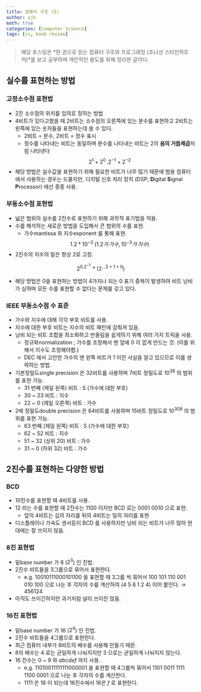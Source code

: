 ```yaml
---
title: 컴퓨터 구조 (3)
author: yjh
math: true
categories: [Computer Science]
tags: [cs, book review]
---
```


> 해당 포스팅은 *한 권으로 읽는 컴퓨터 구조와 프로그래밍 (조너선 스타인하트 저)*를 보고 공부하며 개인적인 용도를 위해 정리한 글이다.

## 실수를 표현하는 방법

### 고정소수점 표현법

- 2진 소수점의 위치를 임의로 정하는 방법
- 4비트가 있다고했을 때 2비트는 소수점의 오른쪽에 있는 분수를 표현하고 2비트는 왼쪽에 있는 숫자들을 표현하는데 쓸 수 있다.
  - 2비트 = 분수, 2비트 = 정수 표시
  - 정수를 나타내는 비트는 동일하며 분수를 나타내는 비트는 2의 **음의 거듭제곱**처럼 나타낸다
    $$
    2^1 + 2^0 \, . 2^{-1} + 2^{-2}
    $$
- 해당 방법은 실수값을 표현하기 위해 필요한 비트가 너무 많기 때문에 범용 컴퓨터에서 사용하는 경우는 드물지만, 디지털 신호 처리 장치 (DSP; **D**igital **S**ignal **P**rocessor) 에선 종종 사용.

### 부동소수점 표현법

- 넓은 범위의 실수를 2진수로 표현하기 위해 과학적 표기법을 적용.
- 수를 해석하는 새로운 방법을 도입해서 큰 범위의 수를 표현.
  - 가수mantissa 와 지수exponent 를 통해 표현.
  $$
  1.2 * 10^{-3} \; (1.2가 \, 가수,\, 10^{-3}가 \, 지수)
  $$
- 2진수의 지수의 밑은 항상 2로 고정.

$$
2^0.2^{-1}\,* (2^{...2+1+0})
$$

- 해당 방법은 0을 표현하는 방법이 4가지나 되는 0 표기 중복이 발생하여 비트 낭비가 심하며 모든 수를 표현할 수 없다는 문제를 갖고 있다.

### IEEE 부동소수점 수 표준

- 가수와 지수에 대해 각각 부호 비트를 사용.
- 지수에 대한 부호 비트는 지수의 비트 패턴에 감춰져 있음.
- 낭비 되는 비트 조합을 최소화하고 반올림을 쉽게하기 위해 여러 가지 트릭을 사용.
  - 정규화normalization ; 가수를 조정해서 맨 앞에 0 이 없게 만드는 것. (이를 위해서 지수도 조정해야함.)
  - DEC 에서 고안한 가수의 맨 왼쪽 비트가 1 이란 사실을 알고 있으므로 이를 생략하는 방법.
- 기본정밀도single precision 은 32비트를 사용하며 7비트 정밀도로 $10^{38}$ 의 범위를 표현 가능.
  - 31 번째 (제일 왼쪽) 비트 : S (가수에 대한 부호)
  - 30 ~ 23 비트 : 지수
  - 22 ~ 0 (제일 오른쪽) 비트 : 가수
- 2배 정밀도double precision 은 64비트를 사용하며 15비트 정밀도로 $10^{308}$ 의 범위를 표현 가능.
  - 63 번째 (제일 왼쪽) 비트 : S (가수에 대한 부호)
  - 62 ~ 52 비트 : 지수
  - 51 ~ 32 (상위 20) 비트 : 가수
  - 31 ~ 0 (하위 32) 비트 : 가수

## 2진수를 표현하는 다양한 방법

### BCD

- 10진수를 표현할 때 4비트를 사용.
- 12 라는 수를 표현할 때 2진수는 $1100$ 이지만 BCD 로는 $0001$ $0010$ 으로 표현.
  - 앞의 4비트는 십의 자리를 뒤의 4비트는 일의 자리를 표현
- 디스플레이나 가속도 센서등이 BCD 를 사용하지만 낭비 되는 비트가 너무 많아 현대에는 잘 쓰이지 않음.

### 8진 표현법

- 밑base number 가 8 ($2^3$) 인 진법.
- 2진수 비트들을 3그룹으로 묶어서 표현한다.
  - e.g. $10010111000101100$ 을 표현할 때 3그룹 씩 묶어서 $100$ $101$ $110$ $001$ $010$ $100$ 으로 나눈 후 각자의 수를 계산하여 (4 5 6 1 2 4) 이어 붙인다. → $456124$
- 아직도 쓰이긴하지만 과거처럼 널리 쓰이진 않음.

### 16진 표현법

- 밑base number 가 16 ($2^4$) 인 진법.
- 2진수 비트들을 4그룹으로 표현한다.
- 최근 컴퓨터 내부가 8비트의 배수를 사용해 만들기 때문.
- 8의 배수는 4 로는 균일하게 나눠지지만 3 으로는 균일하게 나눠지지 않는다.
- 16 진수는 0 ~ 9 와 $abcdef$ 까지 사용.
  - e.g. $11010011111111000001$ 을 표현할 때 4그룹씩 묶어서 $1101$ $0011$ $1111$ $1100$ $0001$ 으로 나눈 후 각자의 수를 계산한다.
  - $1111$ 은 16 이 되는데 16진수에서 16은 $f$ 로 표현한다.

